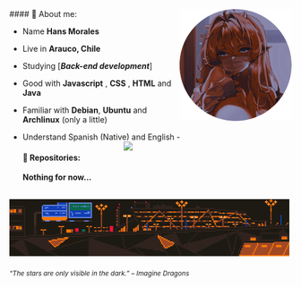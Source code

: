 <div>
<img src="./img/waifu_profile.png" width="200" align="right"/>
<!--<br/>
<img src="./img/aboutme03.webp" width="500" />-->
 #### 🌱 About me:

- Name **Hans Morales**

- Live in **Arauco, Chile**

- Studying [***Back-end development***]

- Good with **Javascript** , **CSS** , **HTML** and **Java**

- Familiar with **Debian**, **Ubuntu** and **Archlinux** (only a little)

- Understand Spanish (Native) and English -<img src="./.gif" width="300" align="right" />
  <br/>

  #### 💫 Repositories:

  **Nothing for now...**

<br/>
<img src="./img/aboutme01.webp" width="500" margin-left= "auto"
  margin-right= "auto"
  width= "50%"/>
<br/>
  
<sub> *“The stars are only visible in the dark.” – Imagine Dragons* </sub>

</div>
